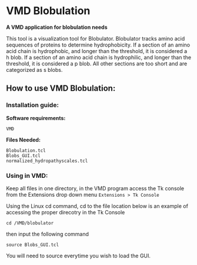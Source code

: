 # VMD Blobulation

**A VMD application for blobulation needs**

This tool is a visualization tool for Blobulator. Blobulator tracks amino 
acid sequences of proteins to determine hydrophobicity. If a section of an 
amino acid chain is hydrophobic, and longer than the
threshold, it is considered a h blob. If a section of
an amino acid chain is hydrophilic, and longer than the 
threshold, it is considered a p blob. All other sections are too short and
are categorized as s blobs.  

## How to use VMD Blobulation: 

### Installation guide:

**Software requirements:** 

```VMD```

**Files Needed:**

``` 
Blobulation.tcl
Blobs_GUI.tcl
normalized_hydropathyscales.tcl
```

### Using in VMD:

Keep all files in one directory, in the VMD program access the Tk console
from the Extensions drop down menu 
`Extensions > Tk Console`

Using the Linux cd command, cd to the file location below is an example of
accessing the proper direcotry in the Tk Console 

``` cd /VMD/blobulator ```
 
 then input the following command 

``` source Blobs_GUI.tcl ``` 

You will need to source everytime you wish to load the GUI. 
